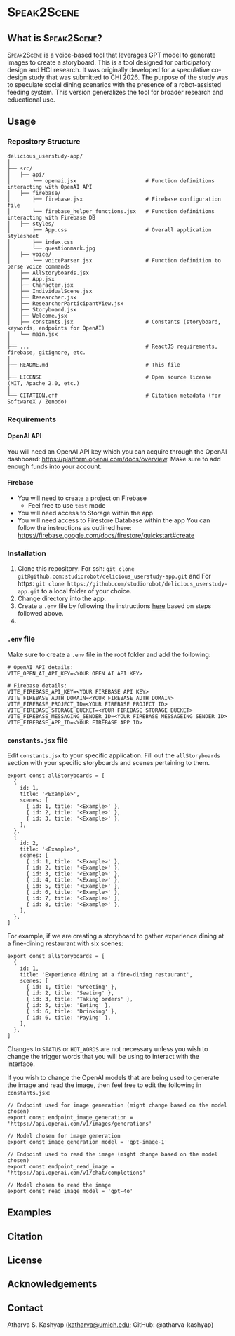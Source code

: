 # <span style="font-variant:small-caps;">Speak2Scene</span>

## What is <span style="font-variant:small-caps;">Speak2Scene</span>?
<span style="font-variant:small-caps;">Speak2Scene</span> is a voice-based tool that leverages GPT model to generate images to create a storyboard. This is a tool designed for participatory design and HCI research. It was originally developed for a speculative co-design study that was submitted to CHI 2026. The purpose of the study was to speculate social dining scenarios with the presence of a robot-assisted feeding system. This version generalizes the tool for broader research and educational use.

## Usage

### Repository Structure
```
delicious_userstudy-app/
│
├── src/                  
│   ├── api/              
│       └── openai.jsx                      # Function definitions interacting with OpenAI API
│   ├── firebase/
│       ├── firebase.jsx                    # Firebase configuration file
│       └── firebase_helper_functions.jsx   # Function definitions interacting with Firebase DB
│   ├── styles/
│       ├── App.css                         # Overall application stylesheet
│       ├── index.css                      
│       └── questionmark.jpg
│   ├── voice/
│       └── voiceParser.jsx                 # Function definition to parse voice commands
│   ├── AllStoryboards.jsx
│   ├── App.jsx
│   ├── Character.jsx
│   ├── IndividualScene.jsx
│   ├── Researcher.jsx
│   ├── ResearcherParticipantView.jsx
│   ├── Storyboard.jsx
│   ├── Welcome.jsx
│   ├── constants.jsx                       # Constants (storyboard, keywords, endpoints for OpenAI)
│   └── main.jsx
│
├── ...                                     # ReactJS requirements, firebase, gitignore, etc.
│
├── README.md                               # This file
│
├── LICENSE                                 # Open source license (MIT, Apache 2.0, etc.)
│
└── CITATION.cff                            # Citation metadata (for SoftwareX / Zenodo)

```

### Requirements
#### OpenAI API
You will need an OpenAI API key which you can acquire through the OpenAI dashboard: https://platform.openai.com/docs/overview. Make sure to add enough funds into your account.

#### Firebase
- You will need to create a project on Firebase
  - Feel free to use `test` mode
- You will need access to Storage within the app
- You will need access to Firestore Database within the app
You can follow the instructions as outlined here: https://firebase.google.com/docs/firestore/quickstart#create

### Installation
1. Clone this repository: For ssh: `git clone git@github.com:studiorobot/delicious_userstudy-app.git` and For https: `git clone https://github.com/studiorobot/delicious_userstudy-app.git` to a local folder of your choice.
2. Change directory into the app.
3. Create a `.env` file by following the instructions [here](#env-file) based on steps followed above.
4. 

### `.env` file
Make sure to create a `.env` file in the root folder and add the following: 
```
# OpenAI API details: 
VITE_OPEN_AI_API_KEY=<YOUR OPEN AI API KEY>

# Firebase details:
VITE_FIREBASE_API_KEY=<YOUR FIREBASE API KEY>
VITE_FIREBASE_AUTH_DOMAIN=<YOUR FIREBASE_AUTH_DOMAIN>
VITE_FIREBASE_PROJECT_ID=<YOUR FIREBASE PROJECT ID>
VITE_FIREBASE_STORAGE_BUCKET=<YOUR FIREBASE STORAGE BUCKET>
VITE_FIREBASE_MESSAGING_SENDER_ID=<YOUR FIREBASE MESSAGEING SENDER ID>
VITE_FIREBASE_APP_ID=<YOUR FIREBASE APP ID>
```

### `constants.jsx` file
Edit `constants.jsx` to your specific application. Fill out the `allStoryboards` section with your specific storyboards and scenes pertaining to them.
```
export const allStoryboards = [
  {
    id: 1,
    title: '<Example>',
    scenes: [
      { id: 1, title: '<Example>' },
      { id: 2, title: '<Example>' },
      { id: 3, title: '<Example>' },
    ],
  },
  {
    id: 2,
    title: '<Example>',
    scenes: [
      { id: 1, title: '<Example>' },
      { id: 2, title: '<Example>' },
      { id: 3, title: '<Example>' },
      { id: 4, title: '<Example>' },
      { id: 5, title: '<Example>' },
      { id: 6, title: '<Example>' },
      { id: 7, title: '<Example>' },
      { id: 8, title: '<Example>' },
    ],
  },
]
``` 
For example, if we are creating a storyboard to gather experience dining at a fine-dining restaurant with six scenes:
```
export const allStoryboards = [
  {
    id: 1,
    title: 'Experience dining at a fine-dining restaurant',
    scenes: [
      { id: 1, title: 'Greeting' },
      { id: 2, title: 'Seating' },
      { id: 3, title: 'Taking orders' },
      { id: 5, title: 'Eating' },
      { id: 6, title: 'Drinking' },
      { id: 6, title: 'Paying' },
    ],
  },
]
```

Changes to `STATUS` or `HOT_WORDS` are not necessary unless you wish to change the trigger words that you will be using to interact with the interface.

If you wish to change the OpenAI models that are being used to generate the image and read the image, then feel free to edit the following in `constants.jsx`:
```
// Endpoint used for image generation (might change based on the model chosen)
export const endpoint_image_generation = 'https://api.openai.com/v1/images/generations'

// Model chosen for image generation
export const image_generation_model = 'gpt-image-1'
```
```
// Endpoint used to read the image (might change based on the model chosen)
export const endpoint_read_image = 'https://api.openai.com/v1/chat/completions'

// Model chosen to read the image
export const read_image_model = 'gpt-4o'
```
## Examples

## Citation

## License

## Acknowledgements

## Contact
Atharva S. Kashyap (katharva@umich.edu; GitHub: @atharva-kashyap)
